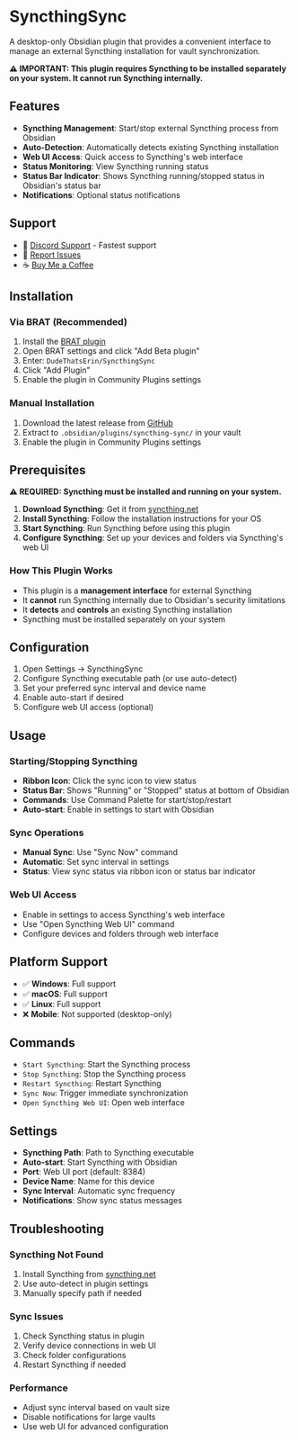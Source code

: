 # SyncthingSync

A desktop-only Obsidian plugin that provides a convenient interface to manage an external Syncthing installation for vault synchronization.

**⚠️ IMPORTANT: This plugin requires Syncthing to be installed separately on your system. It cannot run Syncthing internally.**

## Features

- **Syncthing Management**: Start/stop external Syncthing process from Obsidian
- **Auto-Detection**: Automatically detects existing Syncthing installation
- **Web UI Access**: Quick access to Syncthing's web interface
- **Status Monitoring**: View Syncthing running status
- **Status Bar Indicator**: Shows Syncthing running/stopped status in Obsidian's status bar
- **Notifications**: Optional status notifications

## Support

- 💬 [Discord Support](https://discord.gg/zgkMsNcBPT) - Fastest support
- 🐛 [Report Issues](https://github.com/DudeThatsErin/SyncthingSync/issues)
- ☕ [Buy Me a Coffee](https://buymeacoffee.com/erinskidds)

## Installation

### Via BRAT (Recommended)

1. Install the [BRAT plugin](https://github.com/TfTHacker/obsidian42-brat)
2. Open BRAT settings and click "Add Beta plugin"
3. Enter: `DudeThatsErin/SyncthingSync`
4. Click "Add Plugin"
5. Enable the plugin in Community Plugins settings

### Manual Installation

1. Download the latest release from [GitHub](https://github.com/DudeThatsErin/SyncthingSync/releases)
2. Extract to `.obsidian/plugins/syncthing-sync/` in your vault
3. Enable the plugin in Community Plugins settings

## Prerequisites

**⚠️ REQUIRED: Syncthing must be installed and running on your system.**

1. **Download Syncthing**: Get it from [syncthing.net](https://syncthing.net/)
2. **Install Syncthing**: Follow the installation instructions for your OS
3. **Start Syncthing**: Run Syncthing before using this plugin
4. **Configure Syncthing**: Set up your devices and folders via Syncthing's web UI

### How This Plugin Works
- This plugin is a **management interface** for external Syncthing
- It **cannot** run Syncthing internally due to Obsidian's security limitations  
- It **detects** and **controls** an existing Syncthing installation
- Syncthing must be installed separately on your system

## Configuration

1. Open Settings → SyncthingSync
2. Configure Syncthing executable path (or use auto-detect)
3. Set your preferred sync interval and device name
4. Enable auto-start if desired
5. Configure web UI access (optional)

## Usage

### Starting/Stopping Syncthing
- **Ribbon Icon**: Click the sync icon to view status
- **Status Bar**: Shows "Running" or "Stopped" status at bottom of Obsidian
- **Commands**: Use Command Palette for start/stop/restart
- **Auto-start**: Enable in settings to start with Obsidian

### Sync Operations
- **Manual Sync**: Use "Sync Now" command
- **Automatic**: Set sync interval in settings
- **Status**: View sync status via ribbon icon or status bar indicator

### Web UI Access
- Enable in settings to access Syncthing's web interface
- Use "Open Syncthing Web UI" command
- Configure devices and folders through web interface

## Platform Support

- ✅ **Windows**: Full support
- ✅ **macOS**: Full support  
- ✅ **Linux**: Full support
- ❌ **Mobile**: Not supported (desktop-only)

## Commands

- `Start Syncthing`: Start the Syncthing process
- `Stop Syncthing`: Stop the Syncthing process
- `Restart Syncthing`: Restart Syncthing
- `Sync Now`: Trigger immediate synchronization
- `Open Syncthing Web UI`: Open web interface

## Settings

- **Syncthing Path**: Path to Syncthing executable
- **Auto-start**: Start Syncthing with Obsidian
- **Port**: Web UI port (default: 8384)
- **Device Name**: Name for this device
- **Sync Interval**: Automatic sync frequency
- **Notifications**: Show sync status messages

## Troubleshooting

### Syncthing Not Found
1. Install Syncthing from [syncthing.net](https://syncthing.net/)
2. Use auto-detect in plugin settings
3. Manually specify path if needed

### Sync Issues
1. Check Syncthing status in plugin
2. Verify device connections in web UI
3. Check folder configurations
4. Restart Syncthing if needed

### Performance
- Adjust sync interval based on vault size
- Disable notifications for large vaults
- Use web UI for advanced configuration
